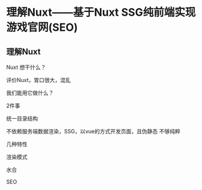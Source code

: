 # 理解Nuxt——基于Nuxt SSG纯前端实现游戏官网(SEO)

## 理解Nuxt

Nuxt 想干什么？

评价Nuxt，胃口很大，混乱

我们能用它做什么？

2件事

统一目录结构

不依赖服务端数据渲染，SSG，以vue的方式开发页面，且伪静态
不够纯粹



几种特性

渲染模式

水合

SEO

